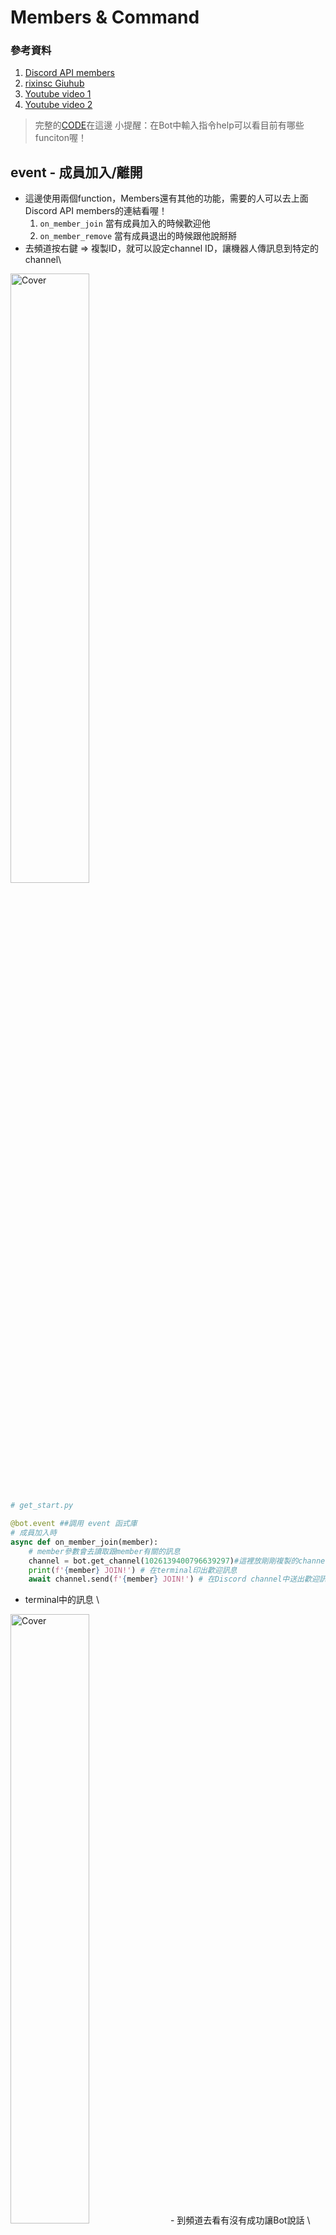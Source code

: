 # Members & Command

### 參考資料
1. [Discord API members](https://discordpy.readthedocs.io/en/latest/api.html?highlight=on_ready#members)
2. [rixinsc Giuhub](https://github.com/rixinsc/Libereus)
3. [Youtube video 1](https://youtu.be/rFJoLrVlEHY)
4. [Youtube video 2](https://youtu.be/P0a7o5hK_Ig)

> 完整的[CODE](../Code/get_start.py)在這邊
> 小提醒：在Bot中輸入指令help可以看目前有哪些funciton喔！

## event - 成員加入/離開 
- 這邊使用兩個function，Members還有其他的功能，需要的人可以去上面Discord API members的連結看喔！
    1. `on_member_join` 當有成員加入的時候歡迎他
    2. `on_member_remove` 當有成員退出的時候跟他說掰掰
- 去頻道按右鍵 => 複製ID，就可以設定channel ID，讓機器人傳訊息到特定的channel\
<img src="../image/copy_channel_ID.png" alt="Cover" width="50%"/>

```python
# get_start.py

@bot.event ##調用 event 函式庫
# 成員加入時
async def on_member_join(member):
    # member參數會去讀取跟member有關的訊息
    channel = bot.get_channel(1026139400796639297)#這裡放剛剛複製的channel ID
    print(f'{member} JOIN!') # 在terminal印出歡迎訊息
    await channel.send(f'{member} JOIN!') # 在Discord channel中送出歡迎訊息
```
- terminal中的訊息 \
<img src="../image/terminal_msg.png" alt="Cover" width="50%"/>
- 到頻道去看有沒有成功讓Bot說話 \
<img src="../image/channel_msg.png" alt="Cover" width="50%"/>

## command - ping
- ctx是什麼？ctx指的是context，包含[發話者, 發話者id, 所在伺服器, 所在頻道]等內容，讓機器人知道是誰、在哪裡說這個訊息，然後機器人該回應到哪裡(哪個伺服器哪個頻道)。所以如果用這個就不用像上面一樣指定頻道囉！
- 寫command一定會用到ctx喔！
- function的名稱就是我們在bot中要下的指令，不要忘了指令前面要加上前面寫的特殊字串
```python
# 指令 command
@bot.command()
async def ping(ctx):
    # 1000ms = 1s，把延遲時間改成兩個小數點的毫秒
    await ctx.send(f'{round(bot.latency*1000,2)} (ms)')
    #bot.latency指的是延遲時間
```
- 在#一般頻道中的機器人回覆 \
<img src="../image/command_ping1.png" alt="Cover" width="50%"/>
![]()
- 轉到#test_1頻道中，機器人也會自動回覆在#test_1中喔！\
<img src="../image/command_ping2.png" alt="Cover" width="50%"/>

## command - 傳送圖片
傳送圖片分成兩種，分別是傳送本機圖片和網路圖片
1. 傳送本機圖片：傳送本機圖片寫了傳送固定檔案，和隨機選取資料夾中檔案送出的方式，詳細的code直接在py檔中看喔！
這邊要注意的是記得要告訴discord說要傳送是檔案而不是一串文字
```python
    pic_path = discord.File('../image/channel_msg.png')
    await ctx.send(file = pic_path)
```
- 到頻道中試試看傳送圖片的指令 \
<img src="../image/send_pic.png" alt="Cover" width="50%"/>

- 再看看隨機傳送圖片的功能，相同的"?r_pic"指令下，傳送了不同的圖片 \
<img src="../image/send_r_pic.png" alt="Cover" width="50%"/>

2. 傳送網路圖片：這邊直接google了最近超級喜歡的歌手Jeff Satur的照片網址貼在code中，他的聲音真的超～好聽，歌曲的風格我也很喜歡～私心推薦～哈哈哈！discord可以自己辨識網址傳送圖片，所以send的部分就跟文字訊息一樣就可以囉！
<img src="../image/send_url_pic.png" alt="Cover" width="50%"/>

3. 傳送網址：到這邊我突然覺得既然圖片的網址可以辨識，那Youtube的也可以吧！所以我就加上了Jeff的一首歌的Youtube網址，果然是可以辨識的，點播放還可以直接播放～好方便啊！！！ＸＤＤＤＤ \
<img src="../image/send_y_url.png" alt="Cover" width="50%"/>

Back to [README](../README.md)